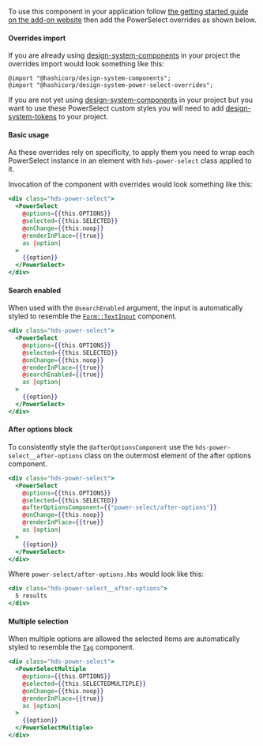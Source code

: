 To use this component in your application follow [the getting started guide on the add-on website](https://ember-power-select.com) then add the PowerSelect overrides as shown below.

#### Overrides import

If you are already using [design-system-components](https://github.com/hashicorp/design-system/blob/main/packages/components/README.md) in your project the overrides import would look something like this:

```
@import "@hashicorp/design-system-components";
@import "@hashicorp/design-system-power-select-overrides";
```

If you are not yet using [design-system-components](https://github.com/hashicorp/design-system/blob/main/packages/components/README.md) in your project but you want to use these PowerSelect custom styles you will need to add [design-system-tokens](https://github.com/hashicorp/design-system/blob/main/packages/tokens/README.md) to your project.

#### Basic usage

As these overrides rely on specificity, to apply them you need to wrap each PowerSelect instance in an element with `hds-power-select` class applied to it.

Invocation of the component with overrides would look something like this:

```handlebars
<div class="hds-power-select">
  <PowerSelect
    @options={{this.OPTIONS}}
    @selected={{this.SELECTED}}
    @onChange={{this.noop}}
    @renderInPlace={{true}}
    as |option|
  >
    {{option}}
  </PowerSelect>
</div>
```

#### Search enabled

When used with the `@searchEnabled` argument, the input is automatically styled to resemble the [`Form::TextInput`](/components/form/text-input/) component.

```handlebars
<div class="hds-power-select">
  <PowerSelect
    @options={{this.OPTIONS}}
    @selected={{this.SELECTED}}
    @onChange={{this.noop}}
    @renderInPlace={{true}}
    @searchEnabled={{true}}
    as |option|
  >
    {{option}}
  </PowerSelect>
</div>
```

#### After options block

To consistently style the `@afterOptionsComponent` use the `hds-power-select__after-options` class on the outermost element of the after options component.

```handlebars
<div class="hds-power-select">
  <PowerSelect
    @options={{this.OPTIONS}}
    @selected={{this.SELECTED}}
    @afterOptionsComponent={{"power-select/after-options"}}
    @onChange={{this.noop}}
    @renderInPlace={{true}}
    as |option|
  >
    {{option}}
  </PowerSelect>
</div>
```

Where `power-select/after-options.hbs` would look like this:

```handlebars
<div class="hds-power-select__after-options">
  5 results
</div>
```

#### Multiple selection

When multiple options are allowed the selected items are automatically styled to resemble the [`Tag`](/components/tag/) component.

```handlebars
<div class="hds-power-select">
  <PowerSelectMultiple
    @options={{this.OPTIONS}}
    @selected={{this.SELECTEDMULTIPLE}}
    @onChange={{this.noop}}
    @renderInPlace={{true}}
    as |option|
  >
    {{option}}
  </PowerSelectMultiple>
</div>
```
